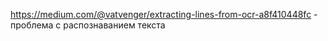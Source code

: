 https://medium.com/@vatvenger/extracting-lines-from-ocr-a8f410448fc - проблема с распознаванием текста
